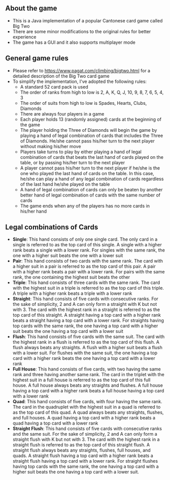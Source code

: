 ## About the game
- This is a Java implementation of a popular Cantonese card game called Big Two
- There are some minor modifications to the original rules for better experience
- The game has a GUI and it also supports multiplayer mode

## General game rules
- Please refer to https://www.pagat.com/climbing/bigtwo.html for a detailed description of the Big Two card game
- To simplify the implementation, I've adopted the following rules:
  - A standard 52 card pack is used
  - The order of ranks from high to low is 2, A, K, Q, J, 10, 9, 8, 7, 6, 5, 4, 3
  - The order of suits from high to low is Spades, Hearts, Clubs, Diamonds
  - There are always four players in a game
  - Each player holds 13 (randomly assigned) cards at the beginning of the game
  - The player holding the Three of Diamonds will begin the game by playing a hand of legal combination of cards that includes the Three of Diamonds. He/she cannot pass his/her turn to the next player without making his/her move
  - Players take turns to play by either playing a hand of legal combination of cards that beats the last hand of cards played on the table, or by passing his/her turn to the next player
  - A player cannot pass his/her turn to the next player if he/she is the one who played the last hand of cards on the table. In this case, he/she can play a hand of any legal combination of cards regardless of the last hand he/she played on the table
  - A hand of legal combination of cards can only be beaten by another better hand of legal combination of cards with the same number of cards
  - The game ends when any of the players has no more cards in his/her hand

## Legal combinations of Cards
- **Single**: This hand consists of only one single card. The only card in a single is referred to as the top card of this single. A single with a higher rank beats a single with a lower rank. For singles with the same rank, the one with a higher suit beats the one with a lower suit
- **Pair**: This hand consists of two cards with the same rank. The card with a higher suit in a pair is referred to as the top card of this pair. A pair with a higher rank beats a pair with a lower rank. For pairs with the same rank, the one containing the highest suit beats the other
- **Triple**: This hand consists of three cards with the same rank. The card with the highest suit in a triple is referred to as the top card of this triple. A triple with a higher rank beats a triple with a lower rank
- **Straight**: This hand consists of five cards with consecutive ranks. For the sake of simplicity, 2 and A can only form a straight with K but not with 3. The card with the highest rank in a straight is referred to as the top card of this straight. A straight having a top card with a higher rank beats a straight having a top card with a lower rank. For straights having top cards with the same rank, the one having a top card with a higher suit beats the one having a top card with a lower suit
- **Flush**: This hand consists of five cards with the same suit. The card with the highest rank in a flush is referred to as the top card of this flush. A flush always beats any straights. A flush with a higher suit beats a flush with a lower suit. For flushes with the same suit, the one having a top card with a higher rank beats the one having a top card with a lower rank
- **Full House**: This hand consists of five cards, with two having the same rank and three having another same rank. The card in the triplet with the highest suit in a full house is referred to as the top card of this full house. A full house always beats any straights and flushes. A full house having a top card with a higher rank beats a full house having a top card with a lower rank
- **Quad**: This hand consists of five cards, with four having the same rank. The card in the quadruplet with the highest suit in a quad is referred to as the top card of this quad. A quad always beats any straights, flushes, and full houses. A quad having a top card with a higher rank beats a quad having a top card with a lower rank
- **Straight Flush**: This hand consists of five cards with consecutive ranks and the same suit. For the sake of simplicity, 2 and A can only form a straight flush with K but not with 3. The card with the highest rank in a straight flush is referred to as the top card of this straight flush. A straight flush always beats any straights, flushes, full houses, and quads. A straight flush having a top card with a higher rank beats a straight flush having a top card with a lower rank. For straight flushes having top cards with the same rank, the one having a top card with a higher suit beats the one having a top card with a lower suit. 

